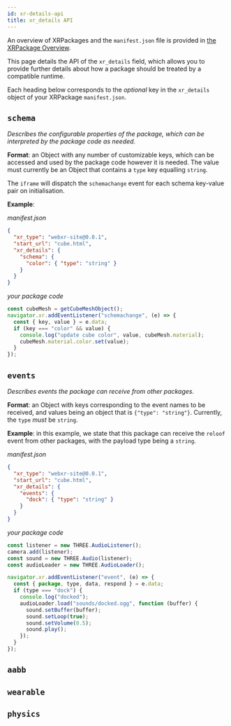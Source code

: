 ```yaml
---
id: xr-details-api
title: xr_details API
---
```


An overview of XRPackages and the `manifest.json` file is provided in [the XRPackage Overview](./1-xrpackage-overview.md).

This page details the API of the `xr_details` field, which allows you to provide further details about how a package should be treated by a compatible runtime.

Each heading below corresponds to the _optional_ key in the `xr_details` object of your XRPackage `manifest.json`.

## `schema`

_Describes the configurable properties of the package, which can be interpreted by the package code as needed._

**Format**: an Object with any number of customizable keys, which can be accessed and used by the package code however it is needed. The value must currently be an Object that contains a `type` key equalling `string`.

The `iframe` will dispatch the `schemachange` event for each schema key-value pair on initialisation.

**Example**:

_manifest.json_

```json
{
  "xr_type": "webxr-site@0.0.1",
  "start_url": "cube.html",
  "xr_details": {
    "schema": {
      "color": { "type": "string" }
    }
  }
}
```

_your package code_

```js
const cubeMesh = getCubeMeshObject();
navigator.xr.addEventListener("schemachange", (e) => {
  const { key, value } = e.data;
  if (key === "color" && value) {
    console.log("update cube color", value, cubeMesh.material);
    cubeMesh.material.color.set(value);
  }
});
```

## `events`

_Describes events the package can receive from other packages._

**Format**: an Object with keys corresponding to the event names to be received, and values being an object that is `{"type": "string"}`. Currently, the `type` _must_ be `string`.

**Example**: in this example, we state that this package can receive the `reloof` event from other packages, with the payload type being a `string`.

_manifest.json_

```json
{
  "xr_type": "webxr-site@0.0.1",
  "start_url": "cube.html",
  "xr_details": {
    "events": {
      "dock": { "type": "string" }
    }
  }
}
```

_your package code_

```js
const listener = new THREE.AudioListener();
camera.add(listener);
const sound = new THREE.Audio(listener);
const audioLoader = new THREE.AudioLoader();

navigator.xr.addEventListener("event", (e) => {
  const { package, type, data, respond } = e.data;
  if (type === "dock") {
    console.log("docked");
    audioLoader.load("sounds/docked.ogg", function (buffer) {
      sound.setBuffer(buffer);
      sound.setLoop(true);
      sound.setVolume(0.5);
      sound.play();
    });
  }
});
```

## `aabb`

## `wearable`

## `physics`
